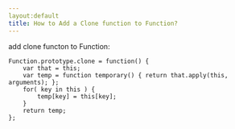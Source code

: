 ```yaml
---
layout:default
title: How to Add a Clone function to Function?
---
```

add clone functon to Function:
    
    Function.prototype.clone = function() {
        var that = this;
        var temp = function temporary() { return that.apply(this, arguments); };
        for( key in this ) {
            temp[key] = this[key];
        }
        return temp;
    };